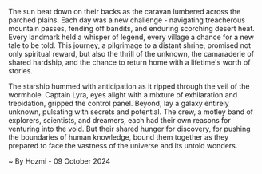 
The sun beat down on their backs as the caravan lumbered across the parched plains. Each day was a new challenge - navigating treacherous mountain passes, fending off bandits, and enduring scorching desert heat. Every landmark held a whisper of legend, every village a chance for a new tale to be told. This journey, a pilgrimage to a distant shrine, promised not only spiritual reward, but also the thrill of the unknown, the camaraderie of shared hardship, and the chance to return home with a lifetime's worth of stories. 

The starship hummed with anticipation as it ripped through the veil of the wormhole. Captain Lyra, eyes alight with a mixture of exhilaration and trepidation, gripped the control panel. Beyond, lay a galaxy entirely unknown, pulsating with secrets and potential. The crew, a motley band of explorers, scientists, and dreamers, each had their own reasons for venturing into the void. But their shared hunger for discovery, for pushing the boundaries of human knowledge, bound them together as they prepared to face the vastness of the universe and its untold wonders. 

~ By Hozmi - 09 October 2024
